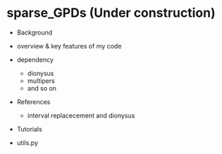 # sparse_GPDs (Under construction)

- Background

- overview & key features of my code

- dependency
  - dionysus
  - multipers
  - and so on

- References
  - interval replacecement and dionysus

- Tutorials

- utils.py
